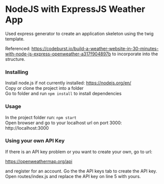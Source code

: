 # NodeJS with ExpressJS Weather App
Used express generator to create an application skeleton using the twig template.

Referenced: https://codeburst.io/build-a-weather-website-in-30-minutes-with-node-js-express-openweather-a317f904897b to incorporate into the structure.

### Installing
Install node.js if not currently installed: https://nodejs.org/en/<br />
Copy or clone the project into a folder<br />
Go to folder and run ```npm install``` to install dependencies

### Usage
In the project folder run: ```npm start```<br />
Open browser and go to your localhost url on port 3000: http://localhost:3000

### Using your own API Key
If there is an API key problem or you want to create your own, go to url:

https://openweathermap.org/api

and register for an account. Go the the API keys tab to create the API key.
Open routes/index.js and replace the API key on line 5 with yours.

